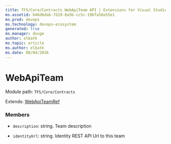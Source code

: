 ```yaml
---
title: TFS/Core/Contracts WebApiTeam API | Extensions for Visual Studio Team Services
ms.assetid: b46dbdab-7d19-8a5b-cc5c-196fa50a55e1
ms.prod: devops
ms.technology: devops-ecosystem
generated: true
ms.manager: douge
author: elbatk
ms.topic: article
ms.author: elbatk
ms.date: 08/04/2016
---
```


# WebApiTeam

Module path: `TFS/Core/Contracts`

Extends: [WebApiTeamRef](../../../TFS/Core/Contracts/WebApiTeamRef.md)

### Members

* `description`: string. Team description

* `identityUrl`: string. Identity REST API Url to this team

